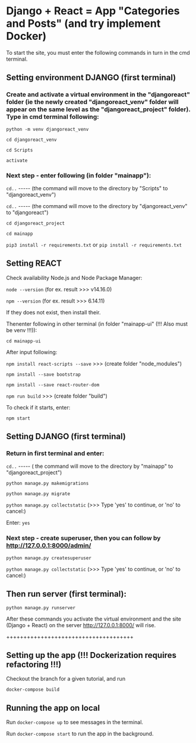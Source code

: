 # Django + React = App "Categories and Posts" (and try implement Docker)


To start the site, you must enter the following commands in turn in the cmd terminal.

## Setting environment DJANGO (first terminal)

### Create and activate a virtual environment in the "djangoreact" folder (ie the newly created "djangoreact_venv" folder will appear on the same level as the "djangoreact_project" folder). Type in cmd terminal following:

`python -m venv djangoreact_venv`

`cd djangoreact_venv`

`cd Scripts`

`activate`


### Next step - enter following (in folder "mainapp"):

`cd..` ----- (the command will move to the directory by "Scripts" to "djangoreact_venv")

`cd..` ----- (the command will move to the directory by "djangoreact_venv" to "djangoreact")

`cd djangoreact_project`

`cd mainapp`

`pip3 install -r requirements.txt` or `pip install -r requirements.txt`


## Setting REACT
Check availability Node.js and Node Package Manager:

`node --version` (for ex. result >>> v14.16.0)

`npm --version` (for ex. result >>> 6.14.11)

If they does not exist, then install their.

Thenenter following in other terminal (in folder "mainapp-ui" (!!! Also must be venv !!!)):

`cd mainapp-ui`

After input following:

`npm install react-scripts --save`  >>> (create folder "node_modules")

`npm install --save bootstrap`

`npm install --save react-router-dom`

`npm run build` >>> (create folder "build")


To check if it starts, enter:

`npm start`

## Setting DJANGO (first terminal)

### Return in first terminal and enter:

`cd..` ----- ( the command will move to the directory by "mainapp" to "djangoreact_project")

`python manage.py makemigrations`

`python manage.py migrate`

`python manage.py collectstatic` (>>> Type 'yes' to continue, or 'no' to cancel:)

Enter: `yes`

### Next step - create superuser, then you can follow by http://127.0.0.1:8000/admin/

`python manage.py createsuperuser`

`python manage.py collectstatic` (>>> Type 'yes' to continue, or 'no' to cancel:)


## Then run server (first terminal):

`python manage.py runserver`

After these commands you activate the virtual environment and the site (Django + React) on the server http://127.0.0.1:8000/ will rise.


+++++++++++++++++++++++++++++++++++++

## Setting up the app (!!! Dockerization requires refactoring !!!)
Checkout the branch for a given tutorial, and run 

`docker-compose build`

## Running the app on local

Run `docker-compose up` to see messages in the terminal. 

Run `docker-compose start` to run the app in the background.

